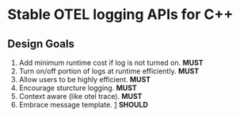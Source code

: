 # Stable OTEL logging APIs for C++

## Design Goals

1. Add minimum runtime cost if log is not turned on. **MUST**
2. Turn on/off portion of logs at runtime efficiently. **MUST**
3. Allow users to be highly efficient. **MUST**
4. Encourage sturcture logging. **MUST**
5. Context aware (like otel trace). **MUST**
6. Embrace message template. [1][1] **SHOULD**

[1]: https://messagetemplates.org/
